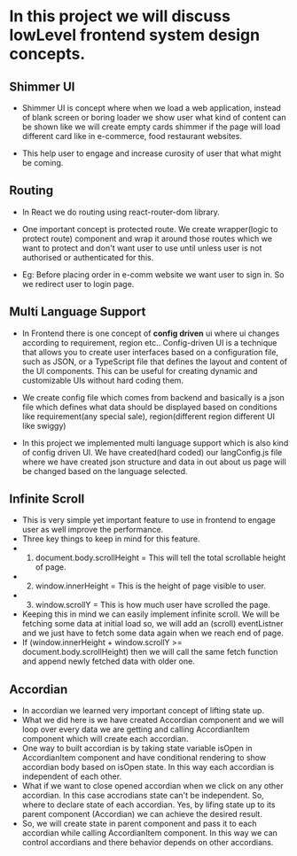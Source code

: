 # In this project we will discuss lowLevel frontend system design concepts.

## Shimmer UI

- Shimmer UI is concept where when we load a web application, instead of blank screen or boring loader we show user what kind of content can be shown like we will create empty cards shimmer if the page will load different card like in e-commerce, food restaurant websites.

- This help user to engage and increase curosity of user that what might be coming.

## Routing

- In React we do routing using react-router-dom library.

- One important concept is protected route. We create wrapper(logic to protect route) component and wrap it around those routes which we want to protect and don't want user to use until unless user is not authorised or authenticated for this.

- Eg: Before placing order in e-comm website we want user to sign in. So we redirect user to login page.

## Multi Language Support

- In Frontend there is one concept of **config driven** ui where ui changes according to requirement, region etc.. Config-driven UI is a technique that allows you to create user interfaces based on a configuration file, such as JSON, or a TypeScript file that defines the layout and content of the UI components. This can be useful for creating dynamic and customizable UIs without hard coding them.

- We create config file which comes from backend and basically is a json file which defines what data should be displayed based on conditions like requirement(any special sale), region(different region different UI like swiggy)

- In this project we implemented multi language support which is also kind of config driven UI. We have created(hard coded) our langConfig.js file where we have created json structure and data in out about us page will be changed based on the language selected.

## Infinite Scroll

- This is very simple yet important feature to use in frontend to engage user as well improve the performance.
- Three key things to keep in mind for this feature.
- 1. document.body.scrollHeight = This will tell the total scrollable height of page.
- 2. window.innerHeight = This is the height of page visible to user.
- 3. window.scrollY = This is how much user have scrolled the page.
- Keeping this in mind we can easily implement infinite scroll. We will be fetching some data at initial load so, we will add an (scroll) eventListner and we just have to fetch some data again when we reach end of page.
- If (window.innerHeight + window.scrollY >= document.body.scrollHeight) then we will call the same fetch function and append newly fetched data with older one.

## Accordian

- In accordian we learned very important concept of lifting state up.
- What we did here is we have created Accordian component and we will loop over every data we are getting and calling AccordianItem component which will create each accordian.
- One way to built accordian is by taking state variable isOpen in AccordianItem component and have conditional rendering to show accordian body based on isOpen state. In this way each accordian is independent of each other.
- What if we want to close opened accordian when we click on any other accordian. In this case accrodians state can't be independent. So, where to declare state of each accordian. Yes, by lifing state up to its parent component (Accordian) we can achieve the desired result.
- So, we will create state in parent component and pass it to each accordian while calling AccordianItem component. In this way we can control accordians and there behavior depends on other accordians.
